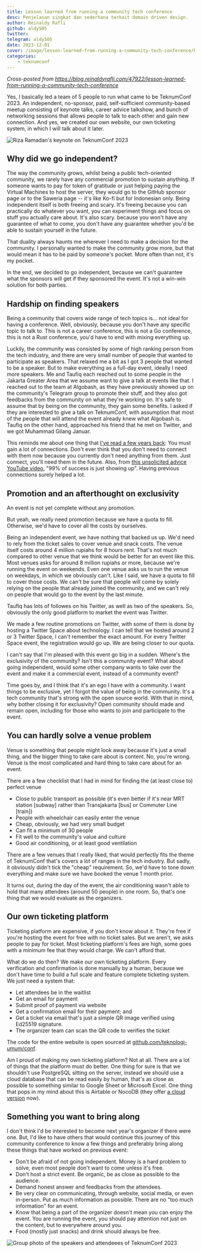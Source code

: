 ```yaml
---
title: Lesson learned from running a community tech conference
desc: Penjelasan singkat dan sederhana terkait domain driven design.
author: Reinaldy Rafli
github: aldy505
twitter:
telegram: aldy505
date: 2023-12-01
cover: /image/lesson-learned-from-running-a-community-tech-conference/header.jpg
categories:
    - teknumconf
---
```


_Cross-posted from https://blog.reinaldyrafli.com/47922/lesson-learned-from-running-a-community-tech-conference_

Yes, I basically led a team of 5 people to run what came to be TeknumConf 2023. An independent, no-sponsor, paid, self-sufficient community-based meetup consisting of keynote talks, career advice talkshow, and bunch of networking sessions that allows people to talk to each other and gain new connection. And yes, we created our own website, our own ticketing system, in which I will talk about it later.

![Riza Ramadan's keynote on TeknumConf 2023](/image/lesson-learned-from-running-a-community-tech-conference/moment.jpg)

## Why did we go independent?

The way the community grows, whilst being a public tech-oriented community, we rarely have any commercial promotion to sustain anything. If someone wants to pay for token of gratitude or just helping paying the Virtual Machines to host the server, they would go to the GitHub sponsor page or to the Saweria page -- it's like Ko-fi but for Indonesian only. Being independent itself is both freeing and scary. It's freeing because you can practically do whatever you want, you can experiment things and focus on stuff you actually care about. It's also scary. because you won't have any guarantee of what to come, you don't have any guarantee whether you'd be able to sustain yourself in the future.

That duality always haunts me wherever I need to make a decision for the community. I personally wanted to make the community grow more, but that would mean it has to be paid by someone's pocket. More often than not, it's my pocket.

In the end, we decided to go independent, because we can't guarantee what the sponsors will get if they sponsored the event. It's not a win-win solution for both parties.

## Hardship on finding speakers

Being a community that covers wide range of tech topics is... not ideal for having a conference. Well, obviously, because you don't have any specific topic to talk to. This is not a career conference, this is not a Go conference, this is not a Rust conference, you'd have to end with mixing everything up.

Luckily, the community was consisted by some of high ranking person from the tech industry, and there are very small number of people that wanted to participate as speakers. That relaxed me a bit as I got 3 people that wanted to be a speaker. But to make everything as a full-day event, ideally I need more speakers. Me and Taufiq each reached out to some people in the Jakarta Greater Area that we assume want to give a talk at events like that. I reached out to the team at Algobash, as they have previously showed up on the community's Telegram group to promote their stuff, and they also got feedbacks from the community on what they're working on. It's safe to assume that by being on the community, they gain some benefits. I asked if they are interested to give a talk on TeknumConf, with assumption that most of the people that will attend the event already knew what Algobash is. Taufiq on the other hand, approached his friend that he met on Twitter, and we got Muhammad Gilang Januar.

This reminds me about one thing that [I've read a few years back](https://www.amazon.com/One-Plus-Equals-Three-Masterclass/dp/1447287053): You must gain a lot of connections. Don't ever think that you don't need to connect with them now because you currently don't need anything from them. Just connect, you'll need them in the future. Also, from [this unsolicited advice YouTube video](https://www.youtube.com/watch?v=Zz70rcguxwk), "99% of success is just showing up". Having previous connections surely helped a lot.

## Promotion and an afterthought on exclusivity

An event is not yet complete without any promotion.

But yeah, we really need promotion because we have a quota to fill. Otherwise, we'd have to cover all the costs by ourselves.

Being an independent event, we have nothing that backed us up. We'd need to rely from the ticket sales to cover venue and snack costs. The venue itself costs around 4 million rupiahs for 8 hours rent. That's not much compared to other venue that we think would be better for an event like this. Most venues asks for around 8 million rupiahs or more, because we're running the event on weekends. Even one venue asks us to run the venue on weekdays, in which we obviously can't. Like I said, we have a quota to fill to cover those costs. We can't be sure that people will come by solely relying on the people that already joined the community, and we can't rely on people that would go to the event by the last minute.

Taufiq has lots of followes on his Twitter, as well as two of the speakers. So, obviously the only good platform to market the event was Twitter.

We made a few routine promotions on Twitter, with some of them is done by hosting a Twitter Space about technology. I can tell that we hosted around 2 or 3 Twitter Space, I can't remember the exact amount. For every Twitter Space event, the registration would go up. We are being closer to our quota.

I can't say that I'm pleased with this event go big in a sudden. Where's the exclusivity of the community? Isn't this a community event? What about going independent, would some other company wants to take over the event and make it a commercial event, instead of a community event?

Time goes by, and I think that it's an ego I have with a community. I want things to be exclusive, yet I forgot the value of being in the community. It's a tech community that's strong with the open source world. With that in mind, why bother closing it for exclusivity? Open community should made and remain open, including for those who wants to join and participate to the event.

## You can hardly solve a venue problem

Venue is something that people might look away because it's just a small thing, and the bigger thing to take care about is content. No, you're wrong. Venue is the most complicated and hard thing to take care about for an event.

There are a few checklist that I had in mind for finding the (at least close to) perfect venue

-   Close to public transport as possible (it's even better if it's near MRT station [subway] rather than Transjakarta [bus] or Commuter Line [train])
-   People with wheelchair can easily enter the venue
-   Cheap, obviously, we had very small budget
-   Can fit a minimum of 30 people
-   Fit well to the community's value and culture
-   Good air conditioning, or at least good ventilation

There are a few venues that I really liked, that would perfectly fits the theme of TeknumConf that's covers a lot of ranges in the tech industry. But sadly, it obviously didn't tick the "cheap" requirement. So, we'd have to tone down everything and make sure we have booked the venue 1 month prior.

It turns out, during the day of the event, the air conditioning wasn't able to hold that many attendees (around 50 people) in one room. So, that's one thing that we would evaluate as the organizers.

## Our own ticketing platform

Ticketing platform are expensive, if you don't know about it. They're free if you're hosting the event for free with no ticket sales. But we aren't, we asks people to pay for ticket. Most ticketing platform's fees are high, some goes with a minimum fee that they would charge. We can't afford that.

What do we do then? We make our own ticketing platform. Every verification and confirmation is done manually by a human, because we don't have time to build a full scale and feature complete ticketing system. We just need a system that:

-   Let attendees be in the waitlist
-   Get an email for payment
-   Submit proof of payment via website
-   Get a confirmation email for their payment; and
-   Get a ticket via email that's just a simple QR image verified using Ed25519 signature.
-   The organizer team can scan the QR code to verifies the ticket

The code for the entire website is open sourced at [github.com/teknologi-umum/conf](https://github.com/teknologi-umum/conf).

Am I proud of making my own ticketing platform? Not at all. There are a lot of things that the platform must do better. One thing for sure is that we shouldn't use PostgreSQL sitting on the server, instead we should use a cloud database that can be read easily by human, that's as close as possible to something similar to Google Sheet or Microsoft Excel. One thing that pops in my mind about this is Airtable or NocoDB (they offer [a cloud version](https://www.nocodb.com/) now).

## Something you want to bring along

I don't think I'd be interested to become next year's organizer if there were one. But, I'd like to have others that would continue this journey of this community conference to know a few things and preferably bring along these things that have worked on previous event:

-   Don't be afraid of not going independent. Money is a hard problem to solve, even most people don't want to come unless it's free.
-   Don't host a strict event. Be organic, be as close as possible to the audience.
-   Demand honest answer and feedbacks from the attendees.
-   Be very clear on communicating, through website, social media, or even in-person. Put as much information as possible. There are no "too much information" for an event.
-   Know that being a part of the organizer doesn't mean you can enjoy the event. You are running the event, you should pay attention not just on the content, but to everywhere around you.
-   Food (mostly just snacks) and drink should always be free.

![Group photo of the speakers and attendeees of TeknumConf 2023](/image/lesson-learned-from-running-a-community-tech-conference/lastpic.jpg)
